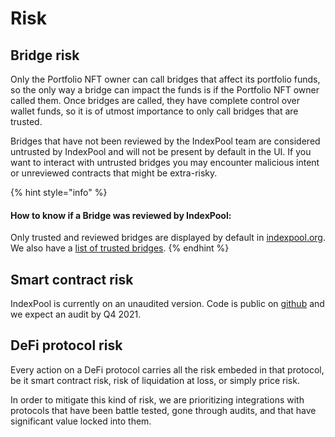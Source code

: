 # Risk

## Bridge risk

Only the Portfolio NFT owner can call bridges that affect its portfolio funds, so the only way a bridge can impact the funds is if the Portfolio NFT owner called them. Once bridges are called, they have complete control over wallet funds, so it is of utmost importance to only call bridges that are trusted.

Bridges that have not been reviewed by the IndexPool team are considered untrusted by IndexPool and will not be present by default in the UI. If you want to interact with untrusted bridges you may encounter malicious intent or unreviewed contracts that might be extra-risky.

{% hint style="info" %}
#### How to know if a Bridge was reviewed by IndexPool:

Only trusted and reviewed bridges are displayed by default in [indexpool.org](http://indexpool.org/). We also have a [list of trusted bridges](https://docs.indexpool.org/developer/contracts/bridges/trusted-bridges).
{% endhint %}

## Smart contract risk

IndexPool is currently on an unaudited version. Code is public on [github](https://github.com/indexpool/indexpool-contracts) and we expect an audit by Q4 2021.

## DeFi protocol risk

Every action on a DeFi protocol carries all the risk embeded in that protocol, be it smart contract risk, risk of liquidation at loss, or simply price risk.

In order to mitigate this kind of risk, we are prioritizing integrations with protocols that have been battle tested, gone through audits, and that have significant value locked into them.

